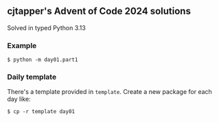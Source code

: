 ## cjtapper's Advent of Code 2024 solutions

Solved in typed Python 3.13

### Example
```shell
$ python -m day01.part1
```

### Daily template
There's a template provided in `template`. Create a new package for each day like:

```shell
$ cp -r template day01
```
